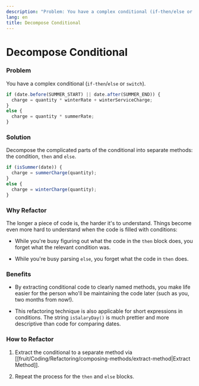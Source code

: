 ```yaml
---
description: "Problem: You have a complex conditional (if-then/else or switch). Solution: Decompose the complicated parts of the conditional into separate methods: the condition, then and else."
lang: en
title: Decompose Conditional
---
```

# Decompose Conditional

### Problem

You have a complex conditional (`if-then`/`else` or `switch`).


```ts
if (date.before(SUMMER_START) || date.after(SUMMER_END)) {
  charge = quantity * winterRate + winterServiceCharge;
}
else {
  charge = quantity * summerRate;
}
```

### Solution

Decompose the complicated parts of the conditional into separate methods: the condition, `then` and `else`.

```ts
if (isSummer(date)) {
  charge = summerCharge(quantity);
}
else {
  charge = winterCharge(quantity);
}
```

### Why Refactor

The longer a piece of code is, the harder it's to understand. Things
become even more hard to understand when the code is filled with
conditions:

-   While you're busy figuring out what the code in the `then` block
    does, you forget what the relevant condition was.

-   While you're busy parsing `else`, you forget what the code in `then`
    does.

### Benefits

-   By extracting conditional code to clearly named methods, you make
    life easier for the person who'll be maintaining the code later
    (such as you, two months from now!).

-   This refactoring technique is also applicable for short expressions
    in conditions. The string `isSalaryDay()` is much prettier and more
    descriptive than code for comparing dates.

### How to Refactor

1.  Extract the conditional to a separate method via [[fruit/Coding/Refactoring/composing-methods/extract-method|Extract Method]].

2.  Repeat the process for the `then` and `else` blocks.
